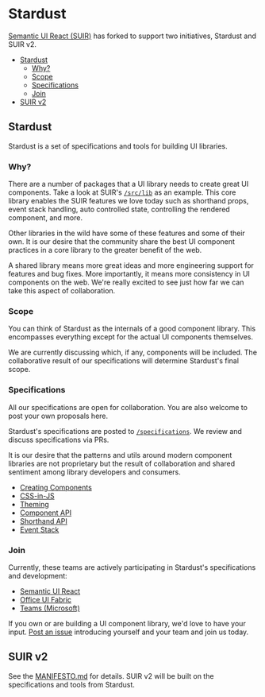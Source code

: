 # Stardust

[Semantic UI React (SUIR)][200] has forked to support two initiatives, Stardust and SUIR v2.

<!-- START doctoc generated TOC please keep comment here to allow auto update -->
<!-- DON'T EDIT THIS SECTION, INSTEAD RE-RUN doctoc TO UPDATE -->


- [Stardust](#stardust)
  - [Why?](#why)
  - [Scope](#scope)
  - [Specifications](#specifications)
  - [Join](#join)
- [SUIR v2](#suir-v2)

<!-- END doctoc generated TOC please keep comment here to allow auto update -->

## Stardust

Stardust is a set of specifications and tools for building UI libraries.

### Why?

There are a number of packages that a UI library needs to create great UI components. Take a look at SUIR's [`/src/lib`][201] as an example. This core library enables the SUIR features we love today such as shorthand props, event stack handling, auto controlled state, controlling the rendered component, and more.

Other libraries in the wild have some of these features and some of their own. It is our desire that the community share the best UI component practices in a core library to the greater benefit of the web.

A shared library means more great ideas and more engineering support for features and bug fixes. More importantly, it means more consistency in UI components on the web. We're really excited to see just how far we can take this aspect of collaboration.

### Scope

You can think of Stardust as the internals of a good component library.  This encompasses everything except for the actual UI components themselves.

We are currently discussing which, if any, components will be included.  The collaborative result of our specifications will determine Stardust's final scope. 

### Specifications

All our specifications are open for collaboration.  You are also welcome to post your own proposals here.

Stardust's specifications are posted to [`/specifications`][100].  We review and discuss specifications via PRs.

It is our desire that the patterns and utils around modern component libraries are not proprietary but the result of collaboration and shared sentiment among library developers and consumers.

- [Creating Components][101]
- [CSS-in-JS][102]
- [Theming][103]
- [Component API][104]
- [Shorthand API][105]
- [Event Stack][106]

### Join

Currently, these teams are actively participating in Stardust's specifications and development:

- [Semantic UI React][200]
- [Office UI Fabric][300]
- [Teams (Microsoft)][301]

If you own or are building a UI component library, we'd love to have your input.  [Post an issue][2] introducing yourself and your team and join us today.

## SUIR v2

See the [MANIFESTO.md][1] for details.  SUIR v2 will be built on the specifications and tools from Stardust. 

<!-- REPO -->
[1]: https://github.com/levithomason/stardust/blob/master/MANIFESTO.md
[2]: https://github.com/levithomason/stardust/issues/new/choose
[3]: https://github.com/levithomason/stardust/.github/CONTRIBUTING.md

<!-- SPECIFICATIONS -->
[100]: https://github.com/levithomason/stardust/tree/master/specifications
[101]: https://github.com/levithomason/stardust/tree/master/specifications/creating-components.md
[102]: https://github.com/levithomason/stardust/tree/master/specifications/css-in-js.md
[103]: https://github.com/levithomason/stardust/tree/master/specifications/theming.md
[104]: https://github.com/levithomason/stardust/tree/master/specifications/component-api.md
[105]: https://github.com/levithomason/stardust/tree/master/specifications/shorthand-api.md
[106]: https://github.com/levithomason/stardust/tree/master/specifications/event-stack.md

<!-- SUIR -->
[200]: https://github.com/Semantic-Org/Semantic-UI-React
[201]: https://github.com/Semantic-Org/Semantic-UI-React/tree/master/src/lib

<!-- EXTERNAL -->
[300]: https://developer.microsoft.com/en-us/fabric
[301]: https://products.office.com/en-US/microsoft-teams/group-chat-software 

